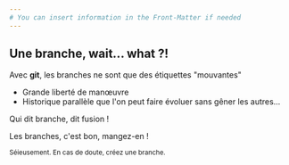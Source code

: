 ```yaml
---
# You can insert information in the Front-Matter if needed
---
```

## Une branche, wait... what&nbsp;?!

Avec **git**, les branches ne sont que des étiquettes "mouvantes"

* Grande liberté de manœuvre
* Historique parallèle que l'on peut faire évoluer sans gêner les autres…

Qui dit branche, dit fusion&nbsp;!

Les branches, c'est bon, mangez-en&nbsp;!

<small>Séieusement. En cas de doute, créez une branche.</small>
